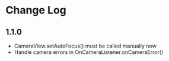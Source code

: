 # Change Log

## 1.1.0
* CameraView.setAutoFocus() must be called manually now
* Handle camera errors in OnCameraListener.onCameraError()
